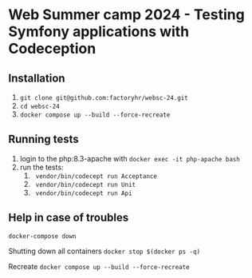 # Web Summer camp 2024 - Testing Symfony applications with Codeception  
## Installation
1. `git clone git@github.com:factoryhr/websc-24.git`
2. `cd websc-24`
3. `docker compose up --build --force-recreate`



## Running tests
1. login to the php:8.3-apache with `docker exec -it php-apache bash`
2. run the tests:
   1. ` vendor/bin/codecept run Acceptance`
   2. ` vendor/bin/codecept run Unit`
   3. ` vendor/bin/codecept run Api`
  

## Help in case of troubles 
`docker-compose down`

Shutting down all containers
`docker stop $(docker ps -q)`

Recreate 
 `docker compose up --build --force-recreate`
